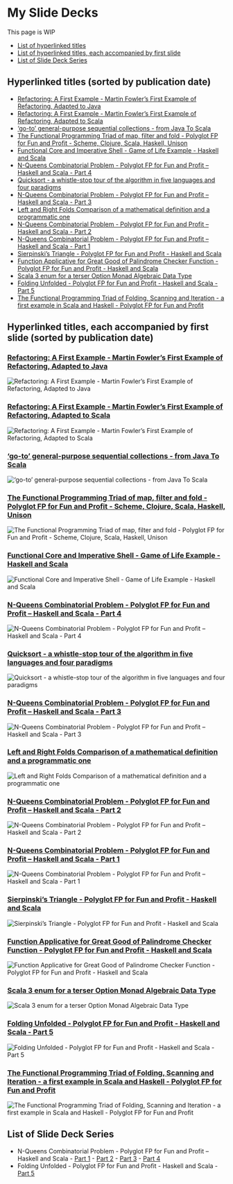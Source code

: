 # My Slide Decks

This page is WIP

* [List of hyperlinked titles](#hyperlinked-title)
* [List of hyperlinked titles, each accompanied by first slide](#hyperlinked-title-plus-first-slide)
* [List of Slide Deck Series](#list-of-slide-deck-series)

## Hyperlinked titles (sorted by publication date) <a name="hyperlinked-title"></a>

* [Refactoring: A First Example - Martin Fowler’s First Example of Refactoring, Adapted to Java](https://www.slideshare.net/pjschwarz/refactoring-a-first-example-martin-fowlers-first-example-of-refactoring-adapted-to-java)
* [Refactoring: A First Example - Martin Fowler’s First Example of Refactoring, Adapted to Scala](https://www.slideshare.net/pjschwarz/refactoring-a-first-example-martin-fowlers-first-example-of-refactoring-adapted-to-scala)
* [‘go-to’ general-purpose sequential collections - from Java To Scala](https://www.slideshare.net/pjschwarz/goto-generalpurpose-sequential-collections-from-java-to-scala)
* [The Functional Programming Triad of map, filter and fold - Polyglot FP for Fun and Profit - Scheme, Clojure, Scala, Haskell, Unison](https://www.slideshare.net/pjschwarz/the-functional-programming-triad-of-map-filter-and-fold)
* [Functional Core and Imperative Shell - Game of Life Example - Haskell and Scala](https://www.slideshare.net/pjschwarz/functional-core-and-imperative-shell-game-of-life-example-haskell-and-scala)
* [N-Queens Combinatorial Problem - Polyglot FP for Fun and Profit – Haskell and Scala - Part 4](https://www.slideshare.net/pjschwarz/n-queens-combinatorial-problem-polyglot-fp-for-fun-and-profit-haskell-and-scala-part-4)
* [Quicksort - a whistle-stop tour of the algorithm in five languages and four paradigms](https://www.slideshare.net/pjschwarz/quicksort-a-whistlestop-tour-of-the-algorithm-in-five-languages-and-four-paradigms)
* [N-Queens Combinatorial Problem - Polyglot FP for Fun and Profit – Haskell and Scala - Part 3](https://www.slideshare.net/pjschwarz/nqueens-combinatorial-problem-polyglot-fp-for-fun-and-profit-haskell-and-scala-part-3)
* [Left and Right Folds Comparison of a mathematical definition and a programmatic one](https://www.slideshare.net/pjschwarz/left-and-right-folds-comparison-of-a-mathematical-definition-and-a-programmatic-one-polyglot-fp-for-fun-and-profit-haskell-and-scala)
* [N-Queens Combinatorial Problem - Polyglot FP for Fun and Profit – Haskell and Scala - Part 2](https://www.slideshare.net/pjschwarz/nqueens-combinatorial-problem-polyglot-fp-for-fun-and-profit-haskell-and-scala-part-2)
* [N-Queens Combinatorial Problem - Polyglot FP for Fun and Profit – Haskell and Scala - Part 1](https://www.slideshare.net/pjschwarz/nqueens-combinatorial-problem-polyglot-fp-for-fun-and-profit-haskell-and-scala-part-1)
* [Sierpinski’s Triangle - Polyglot FP for Fun and Profit - Haskell and Scala](https://www.slideshare.net/pjschwarz/sierpinski-triangle-polyglot-fp-for-fun-and-profit-haskell-and-scala)
* [Function Applicative for Great Good of Palindrome Checker Function - Polyglot FP for Fun and Profit - Haskell and Scala](https://www.slideshare.net/pjschwarz/function-applicative-for-great-good-of-palindrome-checker-function-polyglot-fp-for-fun-and-profit-haskell-and-scala)
* [Scala 3 enum for a terser Option Monad Algebraic Data Type](https://www.slideshare.net/pjschwarz/scala-3-enum-for-a-terser-option-monad-algebraic-data-type)
* [Folding Unfolded - Polyglot FP for Fun and Profit - Haskell and Scala - Part 5](https://www.slideshare.net/pjschwarz/https://www.slideshare.net/pjschwarz/folding-unfolded-polyglot-fp-for-fun-and-profit-haskell-and-scala-part-5)
* [The Functional Programming Triad of Folding, Scanning and Iteration - a first example in Scala and Haskell - Polyglot FP for Fun and Profit](https://www.slideshare.net/pjschwarz/the-functional-programming-triad-of-folding-scanning-and-iteration-a-first-example-in-scala-and-haskell-polyglot-fp-for-fun-and-profit)

## Hyperlinked titles, each accompanied by first slide (sorted by publication date) <a name="hyperlinked-title-plus-first-slide"></a>

### [Refactoring: A First Example - Martin Fowler’s First Example of Refactoring, Adapted to Java](https://www.slideshare.net/pjschwarz/refactoring-a-first-example-martin-fowlers-first-example-of-refactoring-adapted-to-java)
![Refactoring: A First Example - Martin Fowler’s First Example of Refactoring, Adapted to Java](images/refactoring-a-first-example-the-refactoring-example-by-martin-fowler-adapted-to-java.png?raw=true )

### [Refactoring: A First Example - Martin Fowler’s First Example of Refactoring, Adapted to Scala](https://www.slideshare.net/pjschwarz/refactoring-a-first-example-martin-fowlers-first-example-of-refactoring-adapted-to-scala)
![Refactoring: A First Example - Martin Fowler’s First Example of Refactoring, Adapted to Scala](images/refactoring-a-first-example-the-refactoring-example-by-martin-fowler-adapted-to-scala.png?raw=true )

### [‘go-to’ general-purpose sequential collections - from Java To Scala](https://www.slideshare.net/pjschwarz/goto-generalpurpose-sequential-collections-from-java-to-scala)
![‘go-to’ general-purpose sequential collections - from Java To Scala](images/goto-general-purpose-sequential-collections-from-java-to-scala.png?raw=true )

### [The Functional Programming Triad of map, filter and fold - Polyglot FP for Fun and Profit - Scheme, Clojure, Scala, Haskell, Unison](https://www.slideshare.net/pjschwarz/the-functional-programming-triad-of-map-filter-and-fold)
![The Functional Programming Triad of map, filter and fold - Polyglot FP for Fun and Profit - Scheme, Clojure, Scala, Haskell, Unison](images/the-functional-programming-triad-of-map-filter-and-fold.png)

### [Functional Core and Imperative Shell - Game of Life Example - Haskell and Scala](https://www.slideshare.net/pjschwarz/functional-core-and-imperative-shell-game-of-life-example-haskell-and-scala)
![Functional Core and Imperative Shell - Game of Life Example - Haskell and Scala](images/functional-core-and-imperative-shell-game-of-life-example.png)

### [N-Queens Combinatorial Problem - Polyglot FP for Fun and Profit – Haskell and Scala - Part 4](https://www.slideshare.net/pjschwarz/n-queens-combinatorial-problem-polyglot-fp-for-fun-and-profit-haskell-and-scala-part-4)
![N-Queens Combinatorial Problem - Polyglot FP for Fun and Profit – Haskell and Scala - Part 4](images/n-queens-combinatorial-problem-polyglot-fp-for-fun-and-profit–haskell-and-scala-part-4.png)

### [Quicksort - a whistle-stop tour of the algorithm in five languages and four paradigms](https://www.slideshare.net/pjschwarz/quicksort-a-whistlestop-tour-of-the-algorithm-in-five-languages-and-four-paradigms)
![Quicksort - a whistle-stop tour of the algorithm in five languages and four paradigms](images/quicksort-a-whistle-stop-tour-of-the-algorithm-in-five-languages-and-four-paradigms.png)

### [N-Queens Combinatorial Problem - Polyglot FP for Fun and Profit – Haskell and Scala - Part 3](https://www.slideshare.net/pjschwarz/nqueens-combinatorial-problem-polyglot-fp-for-fun-and-profit-haskell-and-scala-part-3)
![N-Queens Combinatorial Problem - Polyglot FP for Fun and Profit – Haskell and Scala - Part 3](images/n-queens-combinatorial-problem-polyglot-fp-for-fun-and-profit–haskell-and-scala-part-3.png)

### [Left and Right Folds Comparison of a mathematical definition and a programmatic one](https://www.slideshare.net/pjschwarz/left-and-right-folds-comparison-of-a-mathematical-definition-and-a-programmatic-one-polyglot-fp-for-fun-and-profit-haskell-and-scala)
![Left and Right Folds Comparison of a mathematical definition and a programmatic one](images/left-and-right-folds-comparison-of-a-mathematical-definition-and-a-programmatic-one.png)

### [N-Queens Combinatorial Problem - Polyglot FP for Fun and Profit – Haskell and Scala - Part 2](https://www.slideshare.net/pjschwarz/nqueens-combinatorial-problem-polyglot-fp-for-fun-and-profit-haskell-and-scala-part-2)
![N-Queens Combinatorial Problem - Polyglot FP for Fun and Profit – Haskell and Scala - Part 2](images/n-queens-combinatorial-problem-polyglot-fp-for-fun-and-profit–haskell-and-scala-part-2.png)

### [N-Queens Combinatorial Problem - Polyglot FP for Fun and Profit – Haskell and Scala - Part 1](https://www.slideshare.net/pjschwarz/nqueens-combinatorial-problem-polyglot-fp-for-fun-and-profit-haskell-and-scala-part-1)
![N-Queens Combinatorial Problem - Polyglot FP for Fun and Profit – Haskell and Scala - Part 1](images/n-queens-combinatorial-problem-polyglot-fp-for-fun-and-profit–haskell-and-scala-part-1.png)

### [Sierpinski’s Triangle - Polyglot FP for Fun and Profit - Haskell and Scala](https://www.slideshare.net/pjschwarz/sierpinski-triangle-polyglot-fp-for-fun-and-profit-haskell-and-scala)
![Sierpinski’s Triangle - Polyglot FP for Fun and Profit - Haskell and Scala](images/sierpinskis-triangle-polyglot-fp-for-fun-and-profit-haskell-and-scala.png)

### [Function Applicative for Great Good of Palindrome Checker Function - Polyglot FP for Fun and Profit - Haskell and Scala](https://www.slideshare.net/pjschwarz/function-applicative-for-great-good-of-palindrome-checker-function-polyglot-fp-for-fun-and-profit-haskell-and-scala)
![Function Applicative for Great Good of Palindrome Checker Function - Polyglot FP for Fun and Profit - Haskell and Scala](images/function-applicative-for-great-good-of-palindrome-checker-function-polyglot-fp-for-fun-and-profit-haskell-and-scala.png)

### [Scala 3 enum for a terser Option Monad Algebraic Data Type](https://www.slideshare.net/pjschwarz/scala-3-enum-for-a-terser-option-monad-algebraic-data-type)
![Scala 3 enum for a terser Option Monad Algebraic Data Type](images/scala-3-enum-for-terser-option-monad-algebraic-data-type.png)

### [Folding Unfolded - Polyglot FP for Fun and Profit - Haskell and Scala - Part 5](https://www.slideshare.net/pjschwarz/folding-unfolded-polyglot-fp-for-fun-and-profit-haskell-and-scala-part-5)
![Folding Unfolded - Polyglot FP for Fun and Profit - Haskell and Scala - Part 5](images/folding-unfolded-polyglot-fp-for-fun-and-profit-haskell-and-scala-part-5.png)

### [The Functional Programming Triad of Folding, Scanning and Iteration - a first example in Scala and Haskell - Polyglot FP for Fun and Profit](https://www.slideshare.net/pjschwarz/the-functional-programming-triad-of-folding-scanning-and-iteration-a-first-example-in-scala-and-haskell-polyglot-fp-for-fun-and-profit)
![The Functional Programming Triad of Folding, Scanning and Iteration - a first example in Scala and Haskell - Polyglot FP for Fun and Profit](images/the-functional-programming-triad-of-folding-scanning-and-iteration-a-first-example-in-scala-and-haskell-polyglot-fp-for-fun-and-profit.png)


## List of Slide Deck Series <a name="list-of-slide-deck-series"></a>

* N-Queens Combinatorial Problem - Polyglot FP for Fun and Profit – Haskell and Scala - 
[Part 1](https://www.slideshare.net/pjschwarz/nqueens-combinatorial-problem-polyglot-fp-for-fun-and-profit-haskell-and-scala-part-1) - 
[Part 2](https://www.slideshare.net/pjschwarz/nqueens-combinatorial-problem-polyglot-fp-for-fun-and-profit-haskell-and-scala-part-2) - 
[Part 3](https://www.slideshare.net/pjschwarz/nqueens-combinatorial-problem-polyglot-fp-for-fun-and-profit-haskell-and-scala-part-3) - 
[Part 4](https://www.slideshare.net/pjschwarz/nqueens-combinatorial-problem-polyglot-fp-for-fun-and-profit-haskell-and-scala-part-4)
* Folding Unfolded - Polyglot FP for Fun and Profit - Haskell and Scala - 
[Part 5](https://www.slideshare.net/pjschwarz/folding-unfolded-polyglot-fp-for-fun-and-profit-haskell-and-scala-part-5)